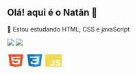  ## Olá! aqui é o Natãn 👋

🌱 Estou estudando HTML, CSS e javaScript

<div>
 <img height="170em" src="https://github-readme-stats.vercel.app/api?username=NatanTeixeiraVieira&show_icons=true&theme=dark&include_all_commits=true&count_private=true"/>
 <img height="170em" src="https://github-readme-stats.vercel.app/api/top-langs/?username=NatanTeixeiraVieira&layout=compact&langs_count=7&theme=dark"/>
</div>

<div><br>
 <img align="center" height="30" width="40" src="https://raw.githubusercontent.com/devicons/devicon/master/icons/html5/html5-original.svg">
 <img align="center" height="30" width="40" src="https://raw.githubusercontent.com/devicons/devicon/master/icons/css3/css3-original.svg">
 <img align="center" height="30" width="40" src="https://raw.githubusercontent.com/devicons/devicon/master/icons/javascript/javascript-plain.svg">
</div>
